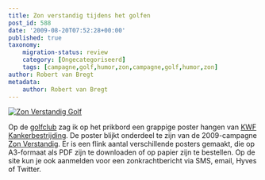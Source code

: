 ```yaml
---
title: Zon verstandig tijdens het golfen
post_id: 588
date: '2009-08-20T07:52:28+00:00'
published: true
taxonomy:
    migration-status: review
    category: [Ongecategoriseerd]
    tags: [campagne,golf,humor,zon,campagne,golf,humor,zon]
author: Robert van Bregt
metadata:
    author: Robert van Bregt
---
```

[![Zon Verstandig Golf](/wp-content/uploads/2009/08/zon-verstandig-golf.jpg "Zon Verstandig Golf")](http://www.zonverstandig.nl/)

Op de [golfclub](http://www.golfclubcromstrijen.nl) zag ik op het prikbord een grappige poster hangen van [KWF Kankerbestrijding](http://www.kwfkankerbestrijding.nl). De poster blijkt onderdeel te zijn van de 2009-campagne [Zon Verstandig](http://www.zonverstandig.nl/). Er is een flink aantal verschillende posters gemaakt, die op A3-formaat als PDF zijn te downloaden of op papier zijn te bestellen. Op de site kun je ook aanmelden voor een zonkrachtbericht via SMS, email, Hyves of Twitter.